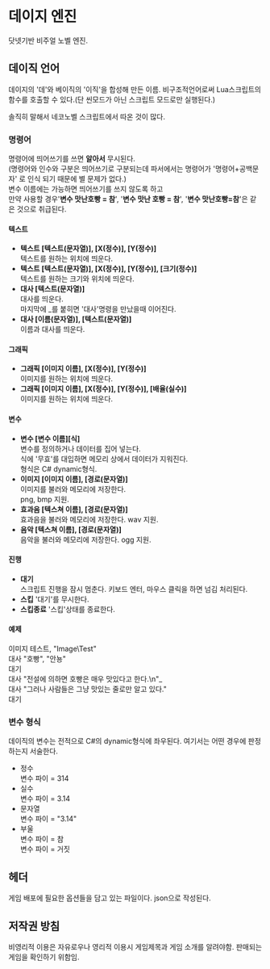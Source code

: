# 데이지 엔진
닷넷기반 비주얼 노벨 엔진.

## 데이직 언어
데이지의 '데'와 베이직의 '이직'을 합성해 만든 이름.
비구조적언어로써 Lua스크립트의 함수를 호출할 수 있다.(단 씬모드가 아닌 스크립트 모드로만 실행된다.)

솔직히 말해서 네코노벨 스크립트에서 따온 것이 많다.

### 명령어

명령어에 띄어쓰기를 쓰면 **알아서** 무시된다.<br>
(명령어와 인수와 구분은 띄어쓰기로 구분되는데 파서에서는 명령어가 '명령어+공백문자' 로 인식 되기 때문에 별 문제가 없다.)<br>
변수 이름에는 가능하면 띄어쓰기를 쓰지 않도록 하고<br>
만약 사용할 경우'**변수 맛난호빵 = 참**', '**변수 맛난 호빵 = 참**', '**변수 맛난호빵=참**'은 같은 것으로 취급된다.

#### 텍스트

- **텍스트 [텍스트(문자열)], [X(정수)], [Y(정수)]**<br>
텍스트를 원하는 위치에 띄운다.
- **텍스트 [텍스트(문자열)], [X(정수)], [Y(정수)], [크기(정수)]**<br>
텍스트를 원하는 크기와 위치에 띄운다.
- **대사 [텍스트(문자열)]**<br>
대사를 띄운다.<br>
마지막에 _를 붙히면 '대사'명령을 만났을때 이어진다.
- **대사 [이름(문자열)], [텍스트(문자열)]**<br>
이름과 대사를 띄운다.

#### 그래픽
- **그래픽 [이미지 이름], [X(정수)], [Y(정수)]**<br>
이미지를 원하는 위치에 띄운다.
- **그래픽 [이미지 이름], [X(정수)], [Y(정수)], [배율(실수)]**<br>
이미지를 원하는 위치에 띄운다.

#### 변수

- **변수 [변수 이름][식]**<br>
변수를 정의하거나 데이터를 집어 넣는다.<br>
식에 '무효'를 대입하면 메모리 상에서 데이터가 지워진다.<br>
형식은 C# dynamic형식.
- **이미지 [이미지 이름], [경로(문자열)]**<br>
이미지를 불러와 메모리에 저장한다.<br>
png, bmp 지원.
- **효과음 [텍스쳐 이름], [경로(문자열)]**<br>
효과음을 불러와 메모리에 저장한다.
wav 지원.
- **음악 [텍스쳐 이름], [경로(문자열)]**<br>
음악을 불러와 메모리에 저장한다.
ogg 지원.

#### 진행

- **대기**<br>
스크립트 진행을 잠시 멈춘다.
키보드 엔터, 마우스 클릭을 하면 넘김 처리된다.
- **스킵**
'대기'를 무시한다.
- **스킵종료**
'스킵'상태를 종료한다.

#### 예제

이미지 테스트, "Image\Test"<br>
대사 "호빵", "안뇽"<br>
대기<br>
대사 "전설에 의하면 호빵은 매우 맛있다고 한다.\n"_<br>
대사 "그러나 사람들은 그냥 맛있는 줄로만 알고 있다."<br>
대기

### 변수 형식

데이직의 변수는 전적으로 C#의 dynamic형식에 좌우된다.
여기서는 어떤 경우에 판정하는지 서술한다.

- 정수<br>
변수 파이 = 314
- 실수<br>
변수 파이 = 3.14
- 문자열<br>
변수 파이 = "3.14"
- 부울<br>
변수 파이 = 참<br>
변수 파이 = 거짓

## 헤더

게임 배포에 필요한 옵션들을 담고 있는 파일이다.
json으로 작성된다.

## 저작권 방침
비영리적 이용은 자유로우나
영리적 이용시 게임제목과 게임 소개를 알려야함.
판매되는 게임을 확인하기 위함임.
